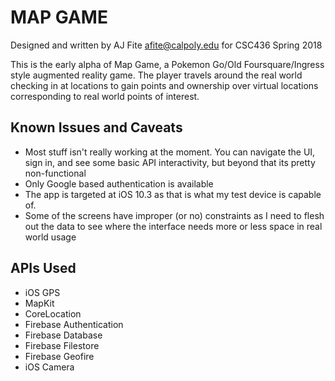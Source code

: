 # MAP GAME

Designed and written by AJ Fite <afite@calpoly.edu> for CSC436 Spring 2018

This is the early alpha of Map Game, a Pokemon Go/Old Foursquare/Ingress style augmented reality game.  The player travels around the real world checking in at locations to gain points and ownership over virtual locations corresponding to real world points of interest.

## Known Issues and Caveats

* Most stuff isn't really working at the moment.  You can navigate the UI, sign in, and see some basic API interactivity, but beyond that its pretty non-functional
* Only Google based authentication is available
* The app is targeted at iOS 10.3 as that is what my test device is capable of.
* Some of the screens have improper (or no) constraints as I need to flesh out the data to see where the interface needs more or less space in real world usage

## APIs Used

* iOS GPS
* MapKit
* CoreLocation
* Firebase Authentication
* Firebase Database
* Firebase Filestore
* Firebase Geofire
* iOS Camera
